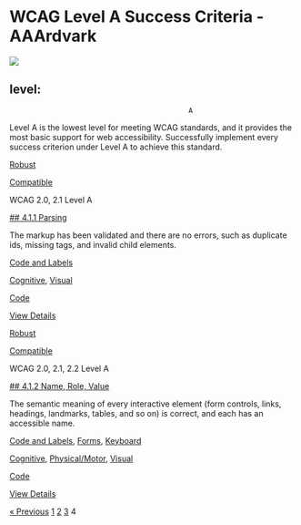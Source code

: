 # WCAG Level A Success Criteria - AAArdvark

![](https://aaardvarkaccessibility.com/wp-content/uploads/2025/05/Empty-Star.svg) 
## level:    
                                            

                                                A

Level A is the lowest level for meeting WCAG standards, and it provides the most basic support for web accessibility. Successfully implement every success criterion under Level A to achieve this standard.

[Robust](https://aaardvarkaccessibility.com/wcag-principle/robust/)

[Compatible](https://aaardvarkaccessibility.com/wcag-guideline/compatible/)

WCAG 2.0, 2.1
Level A

[## 4.1.1 Parsing](https://aaardvarkaccessibility.com/wcag-plain-english/4-1-1-parsing/)

The markup has been validated and there are no errors, such as duplicate ids, missing tags, and invalid child elements.

[Code and Labels](https://aaardvarkaccessibility.com/wcag-theme/code-and-labels/) 

 

[Cognitive](https://aaardvarkaccessibility.com/wcag-disability/cognitive/), [Visual](https://aaardvarkaccessibility.com/wcag-disability/visual/) 

 

[Code](https://aaardvarkaccessibility.com/wcag-responsibility/code/) 

[View Details](https://aaardvarkaccessibility.com/wcag-plain-english/4-1-1-parsing/)

[Robust](https://aaardvarkaccessibility.com/wcag-principle/robust/)

[Compatible](https://aaardvarkaccessibility.com/wcag-guideline/compatible/)

WCAG 2.0, 2.1, 2.2
Level A

[## 4.1.2 Name, Role, Value](https://aaardvarkaccessibility.com/wcag-plain-english/4-1-2-name-role-value/)

The semantic meaning of every interactive element (form controls, links, headings, landmarks, tables, and so on) is correct, and each has an accessible name.

[Code and Labels](https://aaardvarkaccessibility.com/wcag-theme/code-and-labels/), 
[Forms](https://aaardvarkaccessibility.com/wcag-theme/forms/), 
[Keyboard](https://aaardvarkaccessibility.com/wcag-theme/keyboard/) 

 

[Cognitive](https://aaardvarkaccessibility.com/wcag-disability/cognitive/), [Physical/Motor](https://aaardvarkaccessibility.com/wcag-disability/physical-motor/), [Visual](https://aaardvarkaccessibility.com/wcag-disability/visual/) 

 

[Code](https://aaardvarkaccessibility.com/wcag-responsibility/code/) 

[View Details](https://aaardvarkaccessibility.com/wcag-plain-english/4-1-2-name-role-value/)

[« Previous](https://aaardvarkaccessibility.com/wcag-level/a/page/3/)
[1](https://aaardvarkaccessibility.com/wcag-level/a/)
[2](https://aaardvarkaccessibility.com/wcag-level/a/page/2/)
[3](https://aaardvarkaccessibility.com/wcag-level/a/page/3/)
4 

 

